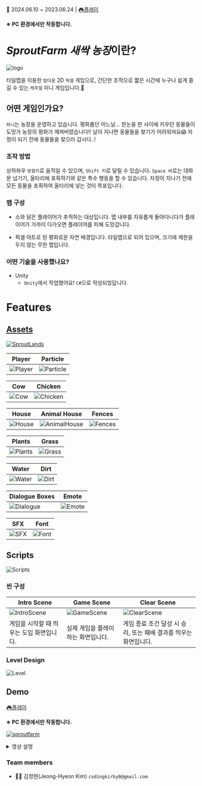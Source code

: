📅 2024.06.10 ~ 2023.06.24
| [🎮플레이](https://codingkirby.github.io/SproutFarm/)

**※ PC 환경에서만 작동합니다.**



# *SproutFarm 새싹 농장*이란?

![logo](https://github.com/user-attachments/assets/fc979162-de28-4332-b904-ac35ae4890b1)

타일맵을 이용한 `탑다운` 2D `픽셀` 게임으로, 간단한 조작으로 짧은 시간에 누구나 쉽게 즐길 수 있는 `캐주얼` 미니 게임입니다.👾

## 어떤 게임인가요?

`파니`는 농장을 운영하고 있습니다. 평화롭던 어느날... 한눈을 판 사이에 키우던 동물들이 도망가 농장의 평화가 깨져버렸습니다!! 날이 지나면 동물들을 찾기가 어려워져요😱 자정이 되기 전에 동물들을 찾으러 갑시다..!

### 조작 방법

상하좌우 `방향키`로 움직일 수 있으며, `Shift 키`로 달릴 수 있습니다. `Space 바`로는 대화문 넘기기, 울타리에 포획하기와 같은 특수 행동을 할 수 있습니다. 자정이 지나기 전에 모든 동물을 포획하여 울타리에 넣는 것이 목표입니다.

### 맵 구성

- 소와 닭은 플레이어가 추적하는 대상입니다. 맵 내부를 자유롭게 돌아다니다가 플레이어가 가까이 다가오면 플레이어를 피해 도망갑니다.

- 픽셀 아트로 된 평화로운 자연 배경입니다. 타일맵으로 되어 있으며, 크기에 제한을 두지 않는 무한 맵입니다.

### 어떤 기술을 사용했나요?

- <i class="fab fa-unity" style="color: #005F30;"></i> Unity
    - `Unity`에서 작업했어요! `C#`으로 작성되었답니다.

# Features

## [Assets](https://cupnooble.itch.io/sprout-lands-asset-pack)

[![SproutLands](https://github.com/user-attachments/assets/0941fd8d-3f3f-4455-ab62-5005f1a8e1c7)](https://cupnooble.itch.io/sprout-lands-asset-pack)

| Player | Particle |
|----------|----------|
| ![Player](https://github.com/user-attachments/assets/7da04708-c3df-45ae-8c23-a7bc27b4e1cc) | ![Particle](https://github.com/user-attachments/assets/e7074117-e30b-4c9d-8d07-62a2a0d20e66) |

| Cow | Chicken |
|----------|----------|
|![Cow](https://github.com/user-attachments/assets/024a9351-d22a-4dad-bbf2-bd48372e2dea)|![Chicken](https://github.com/user-attachments/assets/f3c5a766-0737-4305-adfc-1fc5e93b23aa)|

| House | Animal House | Fences |
|----------|----------|----------|
|![House](https://github.com/user-attachments/assets/d6db1877-b7bd-4263-99f3-2ada179ae0db)|![AnimalHouse](https://github.com/user-attachments/assets/bf753bf1-3cf3-4ef5-aa88-829dbf51d8ba)|![Fences](https://github.com/user-attachments/assets/4a66c249-a66c-45f8-b43a-e055c1f3c7f8)|

| Plants | Grass |
|----------|----------|
|![Plants](https://github.com/user-attachments/assets/f8fa32ca-cc22-404e-b822-55f7894338f7)|![Grass](https://github.com/user-attachments/assets/5711979b-eb80-4422-a03c-34fca31aa3c7)|

| Water | Dirt |
|----------|----------|
|![Water](https://github.com/user-attachments/assets/d13f2419-13f6-4b6d-b09e-ff169d29c7c3)|![Dirt](https://github.com/user-attachments/assets/ec2f7d5f-bcad-4121-96ad-19acba2ca08a)|

| Dialogue Boxes | Emote |
|----------|----------|
|![Dialogue](https://github.com/user-attachments/assets/f2a92892-6c61-406f-a34b-c2058353798d)|![Emote](https://github.com/user-attachments/assets/4a5aa013-ab27-4591-81f1-5e9ef3a91d0a)|

| SFX | Font |
|----------|----------|
|![SFX](https://github.com/user-attachments/assets/d00a2e1d-7060-4a93-ad5c-580635ca3c32)|![Font](https://github.com/user-attachments/assets/586f9cf9-626e-4128-917e-1f5ab24e8e66)|

## Scripts

![Scripts](https://github.com/user-attachments/assets/b864d4f4-ef08-49d9-80b6-6b873b59ef80)

### 씬 구성

| Intro Scene | Game Scene | Clear Scene |
|----------|----------|----------|
| ![IntroScene](https://github.com/user-attachments/assets/74bec275-2956-4f9a-9f5b-0490694e5042) | ![GameScene](https://github.com/user-attachments/assets/a63912f9-5814-4d88-a991-060a0ed80f25) | ![ClearScene](https://github.com/user-attachments/assets/6be3aab2-37d3-4845-9bab-9afe7373d9cf) |
| 게임을 시작할 때 띄우는 도입 화면입니다. | 실제 게임을 플레이 하는 화면입니다. | 게임 종료 조건 달성 시 승리, 또는 패배 결과를 띄우는 화면입니다. |

### Level Design

![Level](https://github.com/user-attachments/assets/e7325062-a45e-4743-8953-a2333b113c8c)

## Demo

[🎮플레이](https://codingkirby.github.io/SproutFarm/)

**※ PC 환경에서만 작동합니다.**

[![sproutfarm](https://github.com/user-attachments/assets/60f9de6f-f882-451a-8c2c-1ab0cd4dbcfe)](https://youtu.be/XFgvLMcFpRo?si=RFJwEilEIvX2IQv9)

<details>
    <summary>영상 설명</summary>
    <div>
        <p>시연 영상입니다.<br>
        시연 영상에서는 빠른 시간 안에 모든 기능을 보여주기 위해서 플레이 타임이 짧아지도록 다음과 같이 설정을 바꾼 상태입니다.<br>
        <ol>
            <li>잡아야 하는 동물 수를 줄였습니다.</li>
            <li>원래는 1시간에 30초로 총 8분의 플레이 타임을 가지고 있습니다.<br>
            → 이를 1시간에 5초로 변경해 플레이 타임을 대폭 줄였습니다.</li>
        </ol>
        [조작방식]
        <ol>
            <li>방향키로 이동</li>
            <li>Shift 키로 달리기</li>
            <li>Space 바로 특수 행동</li>
        </ol>
        [UI]
        <ol>
            <li>좌측 상단 시간에 따라서 화면의 밝기가 달라집니다. 새벽, 한낮, 노을, 밤으로 구성되어 있습니다.</li>
            <li>우측 상단 말풍선은 체력을 나타냅니다.</li>
            <li>우측 상단 화살표는 가장 가까운 동물의 방향을 알려주는 나침반입니다.<br>
            → 동물을 다 포획한 경우 나침반은 울타리를 가리키게 됩니다.
            </li>
            <li>우측 하단 잡아야 하는 동물의 수를 표시합니다.</li>
            <li>플레이 방법을 안내하는 대화 상자가 존재합니다.</li>
        </ol>
        [규칙]
        <ol>
            <li>탈출한 동물들을 모두 잡아 넣기 전에<br>
                <ul>
                    <li>자정이되거나</li>
                    <li>체력이 0%가 되면 게임에서 패배합니다.</li>
                </ul>
                반대로 자정이 되기 전에 체력을 잘 관리하면서 탈출한 동물들을 모두 잡아 넣으면 승리합니다.
            </li>
            <li>동물은
                <ul>
                    <li>탈출 상태일 때
                        <ul>
                            <li>플레이어가 근처에 존재하지 않으면 자유롭게 주변을 배회하며 움직입니다.</li>
                            <li>플레이어가 근처로 다가오면 플레이어를 피해 움직입니다.</li>
                        </ul>
                    </li>
                    <li>플레이어에게 잡혔을 때는 플레이어를 따라다닙니다.</li>
                    <li>울타리 안에서는 자연스럽도록 울타리 안을 배회합니다.</li>
                </ul>
            </li>
            <li>플레이어는
                <ul>
                    <li>걸어다니거나 뛸 수 있습니다.</li>
                    <li>뛰는 경우에는 체력이 더 빨리 닳습니다.</li>
                    <li>움직이지 않으면 체력이 회복됩니다.</li>
                </ul>
            </li>
        </ol>
        [고안점]
        <ol>
            <li>맵의 범위<br>
            배경으로 사용되는 총 4개의 타일 맵이 플레이어의 움직임에 따라 재배치 되도록 하여 맵이 무한정 있는 것처럼 보이도록 했습니다.</li>
            <li>동물이 Player를 추적할 때 경로를 일직선으로만 계산하면 장애물에 걸려 움직이지 않는 문제점 존재했습니다.<br>
            → 이에 A* 알고리즘을 이용한 경로 찾기 AI를 적용하여 해결했습니다.<br>
            이로써 적 스스로 플레이어를 회피하거나 장애물을 피해 쫓아다닐 수 있습니다.</li>
        </ol>
        </p>
    </div>
</details>

### Team members
- 🧑‍💻 김정현(Jeong-Hyeon Kim) `codingkirby0@gmail.com`
